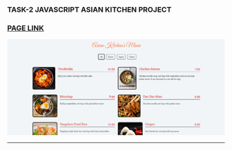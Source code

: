 
### TASK-2 JAVASCRIPT ASIAN KITCHEN PROJECT
### [ PAGE LINK  ](https://neslihan1999ulug.github.io/Javascript-Project--2-To-Do-List-/)

![ Page](./src/project-1.png)

---